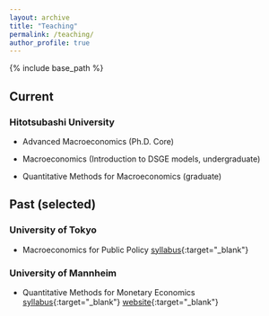 ```yaml
---
layout: archive
title: "Teaching"
permalink: /teaching/
author_profile: true
---
```


{% include base_path %}

## Current

### Hitotsubashi University

* Advanced Macroeconomics (Ph.D. Core)

* Macroeconomics (Introduction to DSGE models, undergraduate)

* Quantitative Methods for Macroeconomics (graduate)

## Past (selected)

### University of Tokyo

* Macroeconomics for Public Policy [syllabus](/files/syllabus_macropp_2017.pdf){:target="_blank"}

<!--
* Principles in Macroeconomics

### Tohoku University

* Advanced Macroeconomics

### Kobe University

* International Finance

* Quantitative Methods for Monetary Economics
-->

### University of Mannheim

* Quantitative Methods for Monetary Economics [syllabus](/files/qmmeum_schedule.pdf){:target="_blank"} [website](https://github.com/tkksnk/qmme){:target="_blank"}

<!-- {% for post in site.teaching reversed %}
  {% include archive-single.html %}
{% endfor %} -->

